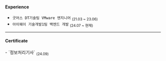 <h4> Experience </h4>

- `굿어스 DT기술팀 VMware 엔지니어`  <sub>(21.03 ~ 23.06)</sub>
- `아이웨이 기술개발1팀 백엔드 개발` <sub>(24.07 ~ 현재)</sub>
<hr>

<h4> Certificate </h4>
- `정보처리기사`  <sub>(24.09)</sub>
